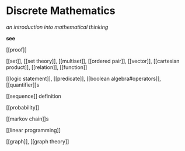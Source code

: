 # Discrete Mathematics

_an introduction into mathematical thinking_

**see**

[[proof]]

[[set]], [[set theory]], [[multiset]], [[ordered pair]], [[vector]], [[cartesian product]], [[relation]], [[function]]

[[logic statement]], [[predicate]], [[boolean algebra#operators]], [[quantifier]]s

[[sequence]] definition

[[probability]]

[[markov chain]]s

[[linear programming]]

[[graph]], [[graph theory]]
